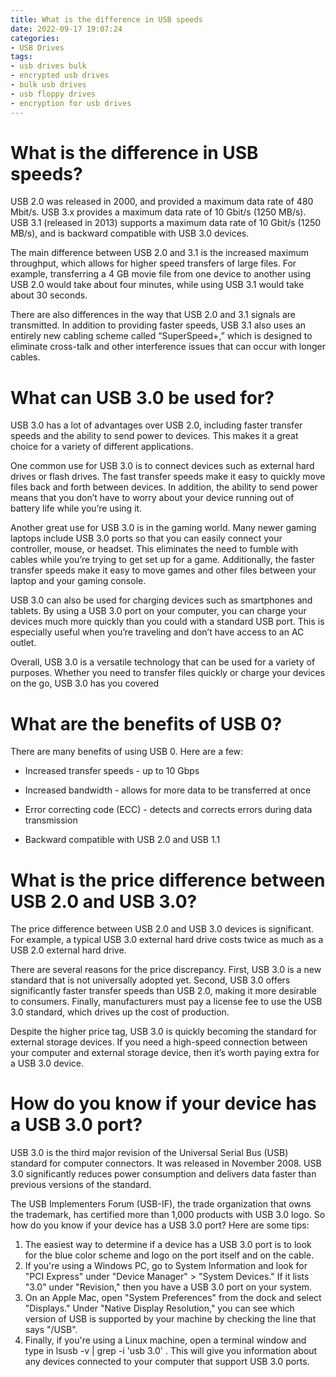 ```yaml
---
title: What is the difference in USB speeds
date: 2022-09-17 19:07:24
categories:
- USB Drives
tags:
- usb drives bulk
- encrypted usb drives
- bulk usb drives
- usb floppy drives
- encryption for usb drives
---
```



#  What is the difference in USB speeds?

USB 2.0 was released in 2000, and provided a maximum data rate of 480 Mbit/s. USB 3.x provides a maximum data rate of 10 Gbit/s (1250 MB/s). USB 3.1 (released in 2013) supports a maximum data rate of 10 Gbit/s (1250 MB/s), and is backward compatible with USB 3.0 devices.

The main difference between USB 2.0 and 3.1 is the increased maximum throughput, which allows for higher speed transfers of large files. For example, transferring a 4 GB movie file from one device to another using USB 2.0 would take about four minutes, while using USB 3.1 would take about 30 seconds.

There are also differences in the way that USB 2.0 and 3.1 signals are transmitted. In addition to providing faster speeds, USB 3.1 also uses an entirely new cabling scheme called “SuperSpeed+,” which is designed to eliminate cross-talk and other interference issues that can occur with longer cables.

#  What can USB 3.0 be used for?

USB 3.0 has a lot of advantages over USB 2.0, including faster transfer speeds and the ability to send power to devices. This makes it a great choice for a variety of different applications.

One common use for USB 3.0 is to connect devices such as external hard drives or flash drives. The fast transfer speeds make it easy to quickly move files back and forth between devices. In addition, the ability to send power means that you don’t have to worry about your device running out of battery life while you’re using it.

Another great use for USB 3.0 is in the gaming world. Many newer gaming laptops include USB 3.0 ports so that you can easily connect your controller, mouse, or headset. This eliminates the need to fumble with cables while you’re trying to get set up for a game. Additionally, the faster transfer speeds make it easy to move games and other files between your laptop and your gaming console.

USB 3.0 can also be used for charging devices such as smartphones and tablets. By using a USB 3.0 port on your computer, you can charge your devices much more quickly than you could with a standard USB port. This is especially useful when you’re traveling and don’t have access to an AC outlet.

Overall, USB 3.0 is a versatile technology that can be used for a variety of purposes. Whether you need to transfer files quickly or charge your devices on the go, USB 3.0 has you covered

#  What are the benefits of USB 0?

There are many benefits of using USB 0. Here are a few:

- Increased transfer speeds - up to 10 Gbps

- Increased bandwidth - allows for more data to be transferred at once

- Error correcting code (ECC) - detects and corrects errors during data transmission

- Backward compatible with USB 2.0 and USB 1.1

#  What is the price difference between USB 2.0 and USB 3.0?

The price difference between USB 2.0 and USB 3.0 devices is significant. For example, a typical USB 3.0 external hard drive costs twice as much as a USB 2.0 external hard drive.

There are several reasons for the price discrepancy. First, USB 3.0 is a new standard that is not universally adopted yet. Second, USB 3.0 offers significantly faster transfer speeds than USB 2.0, making it more desirable to consumers. Finally, manufacturers must pay a license fee to use the USB 3.0 standard, which drives up the cost of production.

Despite the higher price tag, USB 3.0 is quickly becoming the standard for external storage devices. If you need a high-speed connection between your computer and external storage device, then it’s worth paying extra for a USB 3.0 device.

#  How do you know if your device has a USB 3.0 port?

USB 3.0 is the third major revision of the Universal Serial Bus (USB) standard for computer connectors. It was released in November 2008. USB 3.0 significantly reduces power consumption and delivers data faster than previous versions of the standard.

The USB Implementers Forum (USB-IF), the trade organization that owns the trademark, has certified more than 1,000 products with USB 3.0 logo. So how do you know if your device has a USB 3.0 port? Here are some tips: 

1) The easiest way to determine if a device has a USB 3.0 port is to look for the blue color scheme and logo on the port itself and on the cable.
2) If you're using a Windows PC, go to System Information and look for "PCI Express" under "Device Manager" > "System Devices." If it lists "3.0" under "Revision," then you have a USB 3.0 port on your system.
3) On an Apple Mac, open "System Preferences" from the dock and select "Displays." Under "Native Display Resolution," you can see which version of USB is supported by your machine by checking the line that says "/USB".
4) Finally, if you're using a Linux machine, open a terminal window and type in lsusb -v | grep -i 'usb 3\.0' . This will give you information about any devices connected to your computer that support USB 3.0 ports.